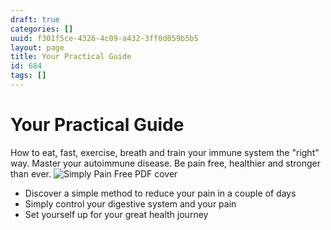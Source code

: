 ```yaml
---
draft: true
categories: []
uuid: f301f5ce-4326-4c09-a432-3ff0d059b5b5
layout: page
title: Your Practical Guide
id: 684
tags: []
---
```


# Your Practical Guide
How to eat, fast, exercise, breath and train your immune system the "right" way. Master your autoimmune disease. Be pain free, healthier and stronger than ever. ![](//factastichealth.com/wp-content/uploads/2018/03/Simply-Pain-Free-PDF-cover-595x949.jpg "Simply Pain Free PDF cover")
- Discover a simple method to reduce your pain in a couple of days
- Simply control your digestive system and your pain
- Set yourself up for your great health journey
